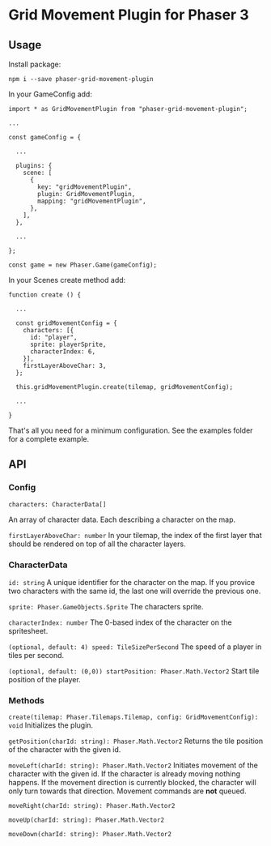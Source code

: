 # Grid Movement Plugin for Phaser 3

## Usage

Install package:

```
npm i --save phaser-grid-movement-plugin
```

In your GameConfig add:

```
import * as GridMovementPlugin from "phaser-grid-movement-plugin";

...

const gameConfig = {

  ...

  plugins: {
    scene: [
      {
        key: "gridMovementPlugin",
        plugin: GridMovementPlugin,
        mapping: "gridMovementPlugin",
      },
    ],
  },

  ...

};

const game = new Phaser.Game(gameConfig);
```

In your Scenes create method add:

```
function create () {

  ...

  const gridMovementConfig = {
    characters: [{
      id: "player",
      sprite: playerSprite,
      characterIndex: 6,
    }],
    firstLayerAboveChar: 3,
  };

  this.gridMovementPlugin.create(tilemap, gridMovementConfig);

  ...

}
```

That's all you need for a minimum configuration. See the examples folder for a complete example.

## API

### Config

`characters: CharacterData[]`

An array of character data. Each describing a character on the map.

`firstLayerAboveChar: number`
In your tilemap, the index of the first layer that should be rendered on top of all the character layers.

### CharacterData

`id: string`
A unique identifier for the character on the map. If you provice two characters with the same id, the last one will override the previous one.

`sprite: Phaser.GameObjects.Sprite`
The characters sprite.

`characterIndex: number`
The 0-based index of the character on the spritesheet.

`(optional, default: 4) speed: TileSizePerSecond`
The speed of a player in tiles per second.

`(optional, default: (0,0)) startPosition: Phaser.Math.Vector2`
Start tile position of the player.

### Methods

`create(tilemap: Phaser.Tilemaps.Tilemap, config: GridMovementConfig): void`
Initializes the plugin.

`getPosition(charId: string): Phaser.Math.Vector2`
Returns the tile position of the character with the given id.

`moveLeft(charId: string): Phaser.Math.Vector2`
Initiates movement of the character with the given id. If the character is already moving nothing happens. If the movement direction is currently blocked, the character will only turn towards that direction. Movement commands are **not** queued.

`moveRight(charId: string): Phaser.Math.Vector2`

`moveUp(charId: string): Phaser.Math.Vector2`

`moveDown(charId: string): Phaser.Math.Vector2`
